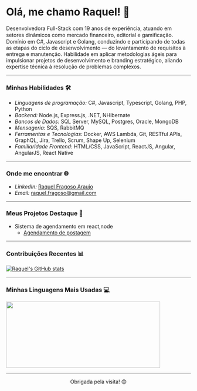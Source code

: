 # Olá, me chamo Raquel! 👋

Desenvolvedora Full-Stack com 19 anos de experiência, atuando em setores dinâmicos como mercado ﬁnanceiro, editorial e gamiﬁcação. Domínio em C#, Javascript e Golang, conduzindo e participando de todas as etapas do ciclo de desenvolvimento — do levantamento de requisitos à entrega e manutenção. Habilidade em aplicar metodologias ágeis para impulsionar projetos de desenvolvimento e branding estratégico, aliando expertise técnica à resolução de problemas complexos.

---

### Minhas Habilidades 🛠️

* *Linguagens de programação:* C#, Javascript, Typescript, Golang, PHP, Python
* *Backend:* Node.js, Express.js, .NET, NHibernate
* *Bancos de Dados:* SQL Server, MySQL, Postgres, Oracle, MongoDB
* *Mensageria:* SQS, RabbitMQ
* *Ferramentas e Tecnologias:* Docker, AWS Lambda, Git, RESTful APIs, GraphQL, Jira, Trello, Scrum, Shape Up, Selenium
* *Familiaridade Frontend:* HTML/CSS, JavaScript, ReactJS, Angular, AngularJS, React Native

---

### Onde me encontrar 🌐

* *LinkedIn:* [Raquel Fragoso Araujo](https://www.linkedin.com/in/rfragoso/)
* *Email:* [raquel.fragoso@gmail.com](mailto:raquel.fragoso@gmail.com)

---

### Meus Projetos Destaque 🌟

* Sistema de agendamento em react,node
    * [Agendamento de postagem](https://github.com/rfragoso/apoiase-rfragoso-teste)

---

### Contribuições Recentes 📊

[![Raquel's GitHub stats](https://github-readme-stats.vercel.app/api?username=rfragoso&show_icons=true&theme=dracula)](https://github.com/anuraghazra/github-readme-stats)

---

### Minhas Linguagens Mais Usadas 💻

<img height="180em" width="420em" src="https://github-readme-stats.vercel.app/api/top-langs/?username=rfragoso&layout=compact&langs_count=5&theme=dracula"/>

---

<p align="center">
  Obrigada pela visita! 😊
</p>
